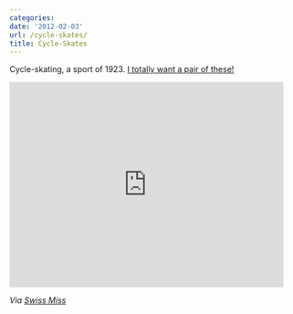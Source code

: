 ```yaml
---
categories:
date: '2012-02-03'
url: /cycle-skates/
title: Cycle-Skates
---
```


Cycle-skating, a sport of 1923. <a href="https://www.youtube.com/watch?v=UjtPn4orR9A">I totally want a pair of these!</a>

<iframe class="alignc" width="480" height="360" src="https://www.youtube.com/embed/UjtPn4orR9A?rel=0" frameborder="0" allowfullscreen></iframe>

<em>Via <a href="http://www.swiss-miss.com/2012/01/cycle-skating.html">Swiss Miss</a></em>